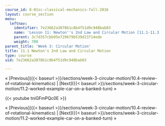 ```yaml
---
course_id: 8-01sc-classical-mechanics-fall-2016
layout: course_section
menu:
  leftnav:
    identifier: 7e23662a3078b1c8b4f51d9c948bab03
    name: 'Lesson 11: Newton''s 2nd Law and Circular Motion [11.1-11.3]'
    parent: 3c7d357cbb95e729679b539d23714ede
    weight: 700
parent_title: 'Week 3: Circular Motion'
title: 11.1 Newton's 2nd Law and Circular Motion
type: course
uid: 7e23662a3078b1c8b4f51d9c948bab03

---
```


« [Previous]({{< baseurl >}}/sections/week-3-circular-motion/10.4-review-of-rotational-kinematics) | [Next]({{< baseurl >}}/sections/week-3-circular-motion/11.2-worked-example-car-on-a-banked-turn) »

{{< youtube tniGFmPQc0E >}}

« [Previous]({{< baseurl >}}/sections/week-3-circular-motion/10.4-review-of-rotational-kinematics) | [Next]({{< baseurl >}}/sections/week-3-circular-motion/11.2-worked-example-car-on-a-banked-turn) »